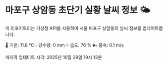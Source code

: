 
# 마포구 상암동 초단기 실황 날씨 정보 🌤️

이 리포지토리는 기상청 API를 사용하여 서울 마포구 상암동의 날씨 정보를 업데이트합니다. 

🌡️ 기온: 11.8 ℃
💧 강수량: 0 mm
💦 습도: 76 %
🌬️ 풍속: 0.1 m/s

마지막 업데이트 시각: 2025년 10월 29일 19시 12분    
